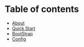 # Table of contents

- [About](README.md)
- [Quick Start](quik-start.md)
- [BootStrap](bootstrap.md)
- [Config](config.md)
